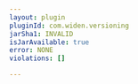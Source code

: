 ```yaml
---
layout: plugin
pluginId: com.widen.versioning
jarSha1: INVALID
isJarAvailable: true
error: NONE
violations: []

---
```

